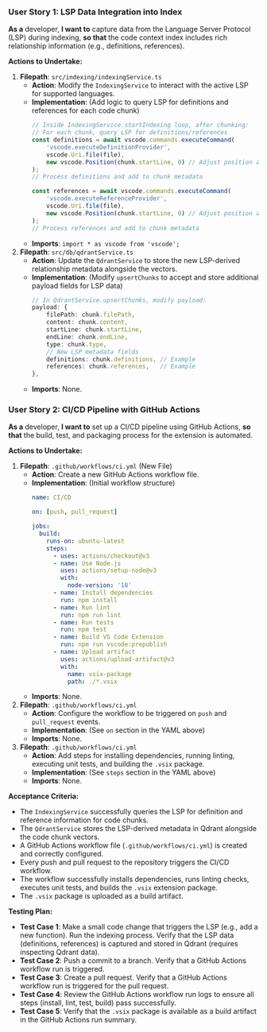 ### User Story 1: LSP Data Integration into Index

**As a** developer, **I want to** capture data from the Language Server Protocol (LSP) during indexing, **so that** the code context index includes rich relationship information (e.g., definitions, references).

**Actions to Undertake:**
1.  **Filepath**: `src/indexing/indexingService.ts`
    -   **Action**: Modify the `IndexingService` to interact with the active LSP for supported languages.
    -   **Implementation**: (Add logic to query LSP for definitions and references for each code chunk)
        ```typescript
        // Inside IndexingService.startIndexing loop, after chunking:
        // For each chunk, query LSP for definitions/references
        const definitions = await vscode.commands.executeCommand(
            'vscode.executeDefinitionProvider',
            vscode.Uri.file(file),
            new vscode.Position(chunk.startLine, 0) // Adjust position as needed
        );
        // Process definitions and add to chunk metadata

        const references = await vscode.commands.executeCommand(
            'vscode.executeReferenceProvider',
            vscode.Uri.file(file),
            new vscode.Position(chunk.startLine, 0) // Adjust position as needed
        );
        // Process references and add to chunk metadata
        ```
    -   **Imports**: `import * as vscode from 'vscode';`
2.  **Filepath**: `src/db/qdrantService.ts`
    -   **Action**: Update the `QdrantService` to store the new LSP-derived relationship metadata alongside the vectors.
    -   **Implementation**: (Modify `upsertChunks` to accept and store additional payload fields for LSP data)
        ```typescript
        // In QdrantService.upsertChunks, modify payload:
        payload: {
            filePath: chunk.filePath,
            content: chunk.content,
            startLine: chunk.startLine,
            endLine: chunk.endLine,
            type: chunk.type,
            // New LSP metadata fields
            definitions: chunk.definitions, // Example
            references: chunk.references,   // Example
        },
        ```
    -   **Imports**: None.

### User Story 2: CI/CD Pipeline with GitHub Actions

**As a** developer, **I want to** set up a CI/CD pipeline using GitHub Actions, **so that** the build, test, and packaging process for the extension is automated.

**Actions to Undertake:**
1.  **Filepath**: `.github/workflows/ci.yml` (New File)
    -   **Action**: Create a new GitHub Actions workflow file.
    -   **Implementation**: (Initial workflow structure)
        ```yaml
        name: CI/CD

        on: [push, pull_request]

        jobs:
          build:
            runs-on: ubuntu-latest
            steps:
              - uses: actions/checkout@v3
              - name: Use Node.js
                uses: actions/setup-node@v3
                with:
                  node-version: '18'
              - name: Install dependencies
                run: npm install
              - name: Run lint
                run: npm run lint
              - name: Run tests
                run: npm test
              - name: Build VS Code Extension
                run: npm run vscode:prepublish
              - name: Upload artifact
                uses: actions/upload-artifact@v3
                with:
                  name: vsix-package
                  path: ./*.vsix
        ```
    -   **Imports**: None.
2.  **Filepath**: `.github/workflows/ci.yml`
    -   **Action**: Configure the workflow to be triggered on `push` and `pull_request` events.
    -   **Implementation**: (See `on` section in the YAML above)
    -   **Imports**: None.
3.  **Filepath**: `.github/workflows/ci.yml`
    -   **Action**: Add steps for installing dependencies, running linting, executing unit tests, and building the `.vsix` package.
    -   **Implementation**: (See `steps` section in the YAML above)
    -   **Imports**: None.

**Acceptance Criteria:**
-   The `IndexingService` successfully queries the LSP for definition and reference information for code chunks.
-   The `QdrantService` stores the LSP-derived metadata in Qdrant alongside the code chunk vectors.
-   A GitHub Actions workflow file (`.github/workflows/ci.yml`) is created and correctly configured.
-   Every push and pull request to the repository triggers the CI/CD workflow.
-   The workflow successfully installs dependencies, runs linting checks, executes unit tests, and builds the `.vsix` extension package.
-   The `.vsix` package is uploaded as a build artifact.

**Testing Plan:**
-   **Test Case 1**: Make a small code change that triggers the LSP (e.g., add a new function). Run the indexing process. Verify that the LSP data (definitions, references) is captured and stored in Qdrant (requires inspecting Qdrant data).
-   **Test Case 2**: Push a commit to a branch. Verify that a GitHub Actions workflow run is triggered.
-   **Test Case 3**: Create a pull request. Verify that a GitHub Actions workflow run is triggered for the pull request.
-   **Test Case 4**: Review the GitHub Actions workflow run logs to ensure all steps (install, lint, test, build) pass successfully.
-   **Test Case 5**: Verify that the `.vsix` package is available as a build artifact in the GitHub Actions run summary.
